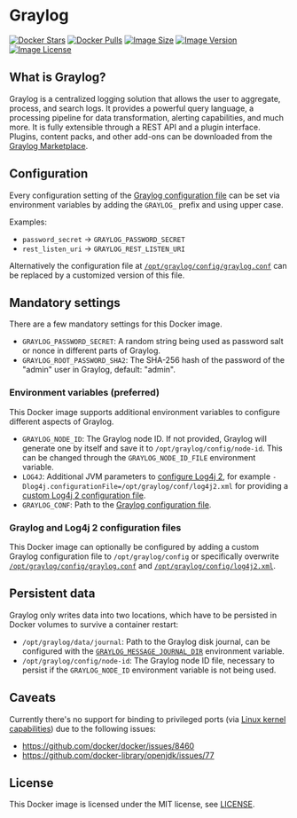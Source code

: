 # Graylog

[![Docker Stars](https://img.shields.io/docker/stars/joschi/graylog-alpine.svg)][hub]
[![Docker Pulls](https://img.shields.io/docker/pulls/joschi/graylog-alpine.svg)][hub]
[![Image Size](https://images.microbadger.com/badges/image/joschi/graylog-alpine.svg)][microbadger]
[![Image Version](https://images.microbadger.com/badges/version/joschi/graylog-alpine.svg)][microbadger]
[![Image License](https://images.microbadger.com/badges/license/joschi/graylog-alpine.svg)][microbadger]


[hub]: https://hub.docker.com/r/joschi/graylog-alpine/
[microbadger]: https://microbadger.com/images/joschi/graylog-alpine

## What is Graylog?

Graylog is a centralized logging solution that allows the user to aggregate, process, and search logs.
It provides a powerful query language, a processing pipeline for data transformation, alerting capabilities, and much more.
It is fully extensible through a REST API and a plugin interface.
Plugins, content packs, and other add-ons can be downloaded from the [Graylog Marketplace](https://marketplace.graylog.org).


## Configuration

Every configuration setting of the [Graylog configuration file](https://github.com/Graylog2/graylog2-server/blob/2.4.6/misc/graylog.conf) can be set via environment variables by adding the `GRAYLOG_` prefix and using upper case.

Examples:

* `password_secret` &rarr; `GRAYLOG_PASSWORD_SECRET`
* `rest_listen_uri` &rarr; `GRAYLOG_REST_LISTEN_URI`

Alternatively the configuration file at [`/opt/graylog/config/graylog.conf`](config/graylog.conf) can be replaced by a customized version of this file.


## Mandatory settings

There are a few mandatory settings for this Docker image.

* `GRAYLOG_PASSWORD_SECRET`: A random string being used as password salt or nonce in different parts of Graylog.
* `GRAYLOG_ROOT_PASSWORD_SHA2`: The SHA-256 hash of the password of the "admin" user in Graylog, default: "admin".


### Environment variables (preferred)

This Docker image supports additional environment variables to configure different aspects of Graylog.

* `GRAYLOG_NODE_ID`: The Graylog node ID. If not provided, Graylog will generate one by itself and save it to `/opt/graylog/config/node-id`. This can be changed through the `GRAYLOG_NODE_ID_FILE` environment variable.
* `LOG4J`: Additional JVM parameters to [configure Log4j 2](https://logging.apache.org/log4j/2.x/manual/configuration.html), for example `-Dlog4j.configurationFile=/opt/graylog/conf/log4j2.xml` for providing a [custom Log4j 2 configuration file](config/log4j2.xml).
* `GRAYLOG_CONF`: Path to the [Graylog configuration file](config/graylog.conf).


### Graylog and Log4j 2 configuration files

This Docker image can optionally be configured by adding a custom Graylog configuration file to `/opt/graylog/config` or specifically overwrite [`/opt/graylog/config/graylog.conf`](config/graylog.conf) and [`/opt/graylog/config/log4j2.xml`](config/log4j2.xml).


## Persistent data

Graylog only writes data into two locations, which have to be persisted in Docker volumes to survive a container restart:

* `/opt/graylog/data/journal`: Path to the Graylog disk journal, can be configured with the [`GRAYLOG_MESSAGE_JOURNAL_DIR`](https://github.com/Graylog2/graylog2-server/blob/2.4.6/misc/graylog.conf#L415-L422) environment variable.
* `/opt/graylog/config/node-id`: The Graylog node ID file, necessary to persist if the `GRAYLOG_NODE_ID` environment variable is not being used.


## Caveats

Currently there's no support for binding to privileged ports (via [Linux kernel capabilities](https://docs.docker.com/engine/security/security/#/linux-kernel-capabilities)) due to the following issues:

* https://github.com/docker/docker/issues/8460
* https://github.com/docker-library/openjdk/issues/77


## License

This Docker image is licensed under the MIT license, see [LICENSE](LICENSE).
